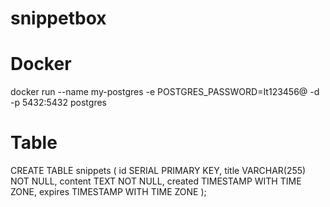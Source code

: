 # snippetbox


# Docker
docker run --name my-postgres -e POSTGRES_PASSWORD=It123456@ -d -p 5432:5432 postgres

# Table
CREATE TABLE snippets (
    id SERIAL PRIMARY KEY,
    title VARCHAR(255) NOT NULL,
    content TEXT NOT NULL,
    created TIMESTAMP WITH TIME ZONE,
    expires TIMESTAMP WITH TIME ZONE
);
